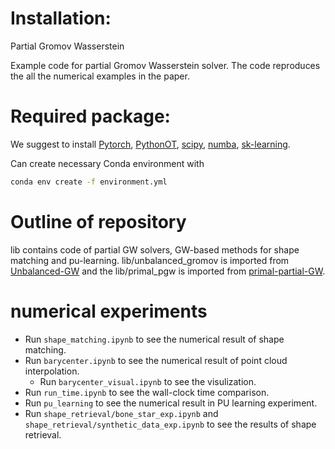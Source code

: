 # Installation:

Partial Gromov Wasserstein

Example code for partial Gromov Wasserstein solver. The code reproduces the all the numerical examples in the paper.

# Required package:

We suggest to install [Pytorch](https://pytorch.org/tutorials/beginner/basics/data_tutorial.html), [PythonOT](https://pythonot.github.io/), [scipy](https://scipy.org/),
[numba](https://numba.pydata.org/numba-doc/dev/reference/numpysupported.html), [sk-learning](https://scikit-learn.org/stable/).

Can create necessary Conda environment with 
```bash
conda env create -f environment.yml
```

# Outline of repository

lib contains code of partial GW solvers, GW-based methods for shape matching and pu-learning.
lib/unbalanced_gromov is imported from [Unbalanced-GW](https://github.com/thibsej/unbalanced_gromov_wasserstein) and the lib/primal_pgw is imported from [primal-partial-GW](https://github.com/lchapel/partial-GW-for-PU).

# numerical experiments
- Run `shape_matching.ipynb` to see the numerical result of shape matching.
- Run `barycenter.ipynb` to see the numerical result of point cloud interpolation. 
    - Run `barycenter_visual.ipynb` to see the visulization. 
- Run `run_time.ipynb` to see the wall-clock time comparison. 
- Run `pu_learning` to see the numerical result in PU learning experiment. 
- Run `shape_retrieval/bone_star_exp.ipynb` and `shape_retrieval/synthetic_data_exp.ipynb` to see the results of shape retrieval. 


